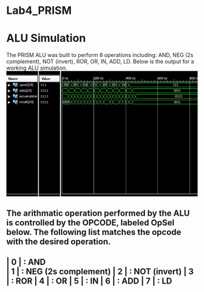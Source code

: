 Lab4_PRISM
==========
# ALU Simulation
The PRISM ALU was built to perform 8 operations including: AND, NEG (2s complement), NOT (invert), ROR, OR, IN, ADD, LD. Below is the output for a working ALU simulation. 
![alt tag](https://raw.githubusercontent.com/seanbapty/Lab4_PRISM/master/ALU%20out.JPG)

The arithmatic operation performed by the ALU is controlled by the OPCODE, labeled OpSel below. The following list matches the opcode with the desired operation.
--------------------------------
|  0  |   : AND         
|  1  |   : NEG (2s complement)
|  2  |   : NOT (invert)
|  3  |   : ROR
|  4  |   : OR
|  5  |   : IN
|  6  |   : ADD
|  7  |   : LD
-----------------------------
